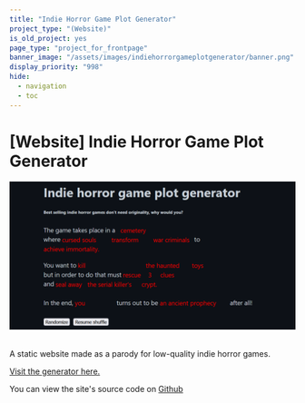 ```yaml
---
title: "Indie Horror Game Plot Generator"
project_type: "(Website)"
is_old_project: yes
page_type: "project_for_frontpage"
banner_image: "/assets/images/indiehorrorgameplotgenerator/banner.png"
display_priority: "998"
hide:
  - navigation
  - toc
---
```

<h1 class="text-center">[Website] Indie Horror Game Plot Generator</h1>

<div class="row justify-content-center">
  <img src="/assets/images/indiehorrorgameplotgenerator/banner.png">
</div>
<br>
<div class="row justify-content-center">
  <p>A static website made as a parody for low-quality indie horror games.</p>
</div>

[Visit the generator here.](https://joeyehand.com/IndieHorrorGamePlotGenerator/)

You can view the site's source code on [Github](https://github.com/Joey-Einerhand/IndieHorrorGamePlotGenerator)

<br>


